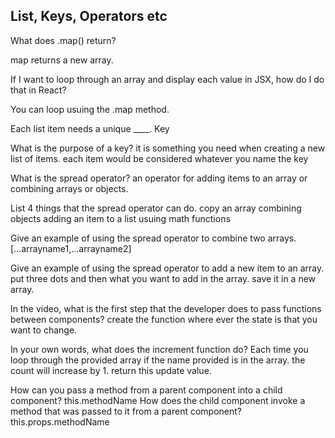 ## List, Keys, Operators etc
What does .map() return?

map returns a new array.

If I want to loop through an array and display each value in JSX, how do I do that in React?

You can loop usuing the .map method.

Each list item needs a unique ____.
Key

What is the purpose of a key?
it is something you need when creating a new list of items. each item would be considered whatever you name the key

What is the spread operator?
an operator for adding items to an array or combining arrays or objects.

List 4 things that the spread operator can do.
copy an array
combining objects
adding an item to a list
usuing math functions

Give an example of using the spread operator to combine two arrays. [...arrayname1,...arrayname2]

Give an example of using the spread operator to add a new item to an array.
put three dots and then what you want to add in the array. save it in a new array. 

In the video, what is the first step that the developer does to pass functions between components?
create the function where ever the state is that you want to change.

In your own words, what does the increment function do?
Each time you loop through the provided array if the name provided is in the array. the count will increase by 1. return this update value.

How can you pass a method from a parent component into a child component?
this.methodName
How does the child component invoke a method that was passed to it from a parent component?
this.props.methodName